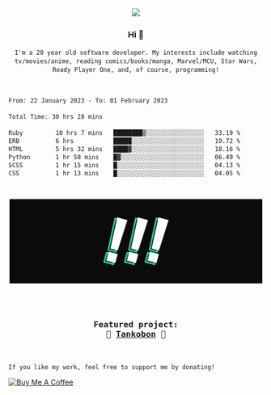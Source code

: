 <div align="center">
  <img src="https://media4.giphy.com/media/Nx0rz3jtxtEre/giphy.gif" width="auto" height="100px">
  <h3>Hi 👋</h3>
  <p><code>I'm a 20 year old software developer. My interests include watching tv/movies/anime, reading comics/books/manga, Marvel/MCU, Star Wars, Ready Player One, and, of course, programming!</code></p>
  <br>
</div>



```text
From: 22 January 2023 - To: 01 February 2023

Total Time: 30 hrs 28 mins

Ruby         10 hrs 7 mins   ████████▒░░░░░░░░░░░░░░░░   33.19 %
ERB          6 hrs           █████░░░░░░░░░░░░░░░░░░░░   19.72 %
HTML         5 hrs 32 mins   ████▓░░░░░░░░░░░░░░░░░░░░   18.16 %
Python       1 hr 58 mins    █▓░░░░░░░░░░░░░░░░░░░░░░░   06.49 %
SCSS         1 hr 15 mins    █░░░░░░░░░░░░░░░░░░░░░░░░   04.13 %
CSS          1 hr 13 mins    █░░░░░░░░░░░░░░░░░░░░░░░░   04.05 %
```



<pre>
  <p align="center"><a href="https://tankobon.fly.dev"><img src="https://github.com/crxssed7/tankobon/raw/master/brand/header.png?raw=true" width="500px" height="auto" /></a></p>
  <h3 align="center"> Featured project: <br>📖 <a href="https://tankobon.fly.dev">Tankobon</a> 📖</h3>
</pre>

`If you like my work, feel free to support me by donating!`

<a href="https://www.buymeacoffee.com/crxssed" target="_blank"><img src="https://cdn.buymeacoffee.com/buttons/v2/default-yellow.png" alt="Buy Me A Coffee" style="height: 60px !important;width: 217px !important;" ></a>
